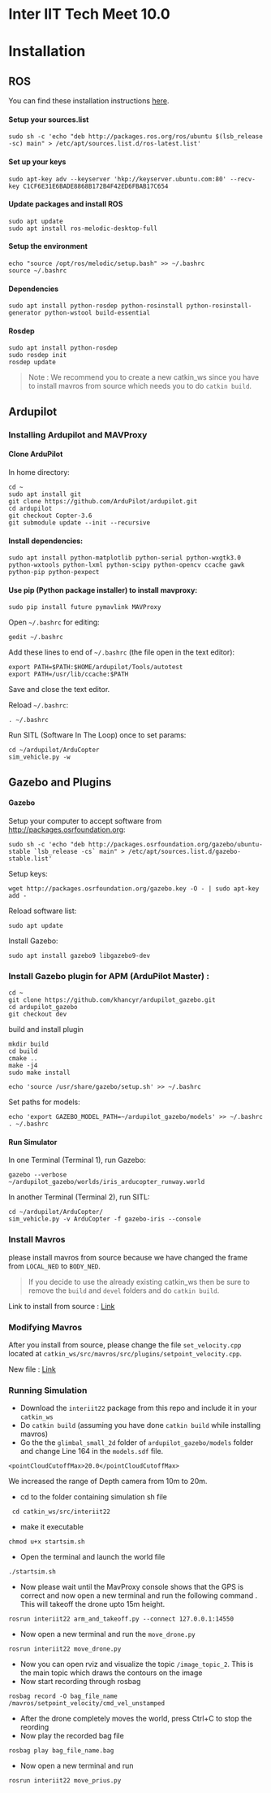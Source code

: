 ﻿# Inter IIT Tech Meet 10.0

# Installation 
## ROS
You can find these installation instructions [here](wiki.ros.org/melodic/Installation/Ubuntu).
#### Setup your sources.list
    sudo sh -c 'echo "deb http://packages.ros.org/ros/ubuntu $(lsb_release -sc) main" > /etc/apt/sources.list.d/ros-latest.list'
#### Set up your keys
    sudo apt-key adv --keyserver 'hkp://keyserver.ubuntu.com:80' --recv-key C1CF6E31E6BADE8868B172B4F42ED6FBAB17C654
#### Update packages and install ROS
	sudo apt update
	sudo apt install ros-melodic-desktop-full
#### Setup the environment
	echo "source /opt/ros/melodic/setup.bash" >> ~/.bashrc
	source ~/.bashrc	
#### Dependencies
	sudo apt install python-rosdep python-rosinstall python-rosinstall-generator python-wstool build-essential
#### Rosdep
	sudo apt install python-rosdep
	sudo rosdep init
	rosdep update

> Note : We recommend you to create a new catkin_ws since you have to install mavros from source which needs you to do `catkin build`.

## Ardupilot
### Installing Ardupilot and MAVProxy
#### Clone ArduPilot

In home directory:
```
cd ~
sudo apt install git
git clone https://github.com/ArduPilot/ardupilot.git
cd ardupilot
git checkout Copter-3.6
git submodule update --init --recursive
```

#### Install dependencies:
```
sudo apt install python-matplotlib python-serial python-wxgtk3.0 python-wxtools python-lxml python-scipy python-opencv ccache gawk python-pip python-pexpect
```

#### Use pip (Python package installer) to install mavproxy:
```
sudo pip install future pymavlink MAVProxy
```

Open `~/.bashrc` for editing:
```
gedit ~/.bashrc
```

Add these lines to end of `~/.bashrc` (the file open in the text editor):
```
export PATH=$PATH:$HOME/ardupilot/Tools/autotest
export PATH=/usr/lib/ccache:$PATH
```

Save and close the text editor.

Reload `~/.bashrc`:
```
. ~/.bashrc
```

Run SITL (Software In The Loop) once to set params:
```
cd ~/ardupilot/ArduCopter
sim_vehicle.py -w
```
## Gazebo and Plugins
#### Gazebo

Setup your computer to accept software from http://packages.osrfoundation.org:
```
sudo sh -c 'echo "deb http://packages.osrfoundation.org/gazebo/ubuntu-stable `lsb_release -cs` main" > /etc/apt/sources.list.d/gazebo-stable.list'
```

Setup keys:
```
wget http://packages.osrfoundation.org/gazebo.key -O - | sudo apt-key add -
```

Reload software list:
```
sudo apt update
```
Install Gazebo:
```
sudo apt install gazebo9 libgazebo9-dev
```
### Install Gazebo plugin for APM (ArduPilot Master) :
```
cd ~
git clone https://github.com/khancyr/ardupilot_gazebo.git
cd ardupilot_gazebo
git checkout dev
```
build and install plugin
```
mkdir build
cd build
cmake ..
make -j4
sudo make install
```
```
echo 'source /usr/share/gazebo/setup.sh' >> ~/.bashrc
```
Set paths for models:
```
echo 'export GAZEBO_MODEL_PATH=~/ardupilot_gazebo/models' >> ~/.bashrc
. ~/.bashrc
```

#### Run Simulator
In one Terminal (Terminal 1), run Gazebo:
```
gazebo --verbose ~/ardupilot_gazebo/worlds/iris_arducopter_runway.world
```

In another Terminal (Terminal 2), run SITL:
```
cd ~/ardupilot/ArduCopter/
sim_vehicle.py -v ArduCopter -f gazebo-iris --console
```

### Install Mavros
please install mavros from source because we have changed the frame from `LOCAL_NED` to `BODY_NED`.
> If you decide to use the already existing catkin_ws then be sure to remove the `build` and `devel` folders and do `catkin build`.

Link to install from source : [Link](https://docs.px4.io/master/en/ros/mavros_installation.html)

### Modifying Mavros
After you install from source, please change the file `set_velocity.cpp` located at `catkin_ws/src/mavros/src/plugins/setpoint_velocity.cpp`.

New file : [Link](https://github.com/MP-DR-T13/setpoint_velocity_changed/blob/main/setpoint_velocity.cpp)

### Running Simulation
- Download the `interiit22` package from this repo and include it in your `catkin_ws`
- Do `catkin build` (assuming you have done `catkin build` while installing mavros)
- Go the the `glimbal_small_2d` folder of `ardupilot_gazebo/models` folder and change Line 164 in the `models.sdf` file.
```
<pointCloudCutoffMax>20.0</pointCloudCutoffMax>
```
We increased the range of Depth camera from 10m to 20m.

- cd to the folder containing simulation sh file
```
 cd catkin_ws/src/interiit22
 ```
 - make it executable 
 ```
 chmod u+x startsim.sh
 ```
- Open the terminal and launch the world file
```
./startsim.sh
```
- Now please wait until the MavProxy console shows that the GPS is correct and now open a new terminal and run the following command . This will takeoff the drone upto 15m height.
```
rosrun interiit22 arm_and_takeoff.py --connect 127.0.0.1:14550
```


- Now open a new terminal and run the `move_drone.py`
```
rosrun interiit22 move_drone.py
```
- Now you can open rviz and visualize the topic `/image_topic_2`. This is the main topic which draws the contours on the image
- Now start recording through rosbag
```
rosbag record -O bag_file_name /mavros/setpoint_velocity/cmd_vel_unstamped
```
- After the drone completely moves the world, press Ctrl+C to stop the reording
- Now play the recorded bag file 
```
rosbag play bag_file_name.bag
```
- Now open a new terminal and run
```
rosrun interiit22 move_prius.py
```
